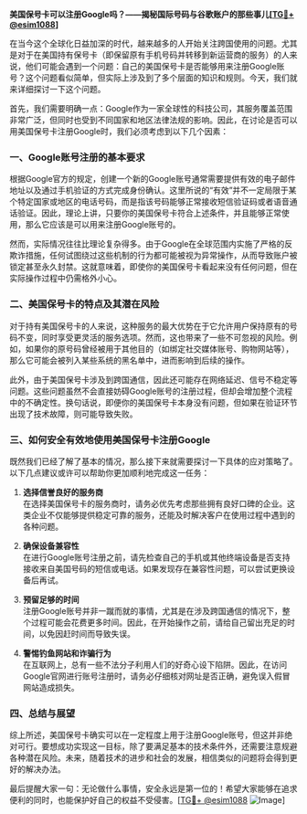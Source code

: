 **美国保号卡可以注册Google吗？——揭秘国际号码与谷歌账户的那些事儿[[TG💪+ @esim1088](https://t.me/s/esim1088)]**

在当今这个全球化日益加深的时代，越来越多的人开始关注跨国使用的问题。尤其是对于在美国持有保号卡（即保留原有手机号码并转移到新运营商的服务）的人来说，他们可能会遇到一个问题：自己的美国保号卡是否能够用来注册Google账号？这个问题看似简单，但实际上涉及到了多个层面的知识和规则。今天，我们就来详细探讨一下这个问题。

首先，我们需要明确一点：Google作为一家全球性的科技公司，其服务覆盖范围非常广泛，但同时也受到不同国家和地区法律法规的影响。因此，在讨论是否可以用美国保号卡注册Google时，我们必须考虑到以下几个因素：

### 一、Google账号注册的基本要求

根据Google官方的规定，创建一个新的Google账号通常需要提供有效的电子邮件地址以及通过手机验证的方式完成身份确认。这里所说的“有效”并不一定局限于某个特定国家或地区的电话号码，而是指该号码能够正常接收短信验证码或者语音通话验证。因此，理论上讲，只要你的美国保号卡符合上述条件，并且能够正常使用，那么它应该是可以用来注册Google账号的。

然而，实际情况往往比理论复杂得多。由于Google在全球范围内实施了严格的反欺诈措施，任何试图绕过这些机制的行为都可能被视为异常操作，从而导致账户被锁定甚至永久封禁。这就意味着，即使你的美国保号卡看起来没有任何问题，但在实际操作过程中仍需格外小心。

### 二、美国保号卡的特点及其潜在风险

对于持有美国保号卡的人来说，这种服务的最大优势在于它允许用户保持原有的号码不变，同时享受更灵活的服务选项。然而，这也带来了一些不可忽视的风险。例如，如果你的原号码曾经被用于其他目的（如绑定社交媒体账号、购物网站等），那么它可能会被列入某些系统的黑名单中，进而影响到后续的操作。

此外，由于美国保号卡涉及到跨国通信，因此还可能存在网络延迟、信号不稳定等问题。这些问题虽然不会直接妨碍Google账号的注册过程，但却会增加整个流程中的不确定性。换句话说，即便你的美国保号卡本身没有问题，但如果在验证环节出现了技术故障，则可能导致失败。

### 三、如何安全有效地使用美国保号卡注册Google

既然我们已经了解了基本的情况，那么接下来就需要探讨一下具体的应对策略了。以下几点建议或许可以帮助你更加顺利地完成这一任务：

1. **选择信誉良好的服务商**  
   在选择美国保号卡的服务商时，请务必优先考虑那些拥有良好口碑的企业。这类企业不仅能够提供稳定可靠的服务，还能及时解决客户在使用过程中遇到的各种问题。

2. **确保设备兼容性**  
   在进行Google账号注册之前，请先检查自己的手机或其他终端设备是否支持接收来自美国号码的短信或电话。如果发现存在兼容性问题，可以尝试更换设备后再试。

3. **预留足够的时间**  
   注册Google账号并非一蹴而就的事情，尤其是在涉及跨国通信的情况下，整个过程可能会花费更多时间。因此，在开始操作之前，请给自己留出充足的时间，以免因赶时间而导致失误。

4. **警惕钓鱼网站和诈骗行为**  
   在互联网上，总有一些不法分子利用人们的好奇心设下陷阱。因此，在访问Google官网进行账号注册时，请务必仔细核对网址是否正确，避免误入假冒网站造成损失。

### 四、总结与展望

综上所述，美国保号卡确实可以在一定程度上用于注册Google账号，但这并非绝对可行。要想成功实现这一目标，除了要满足基本的技术条件外，还需要注意规避各种潜在风险。未来，随着技术的进步和社会的发展，相信类似的问题将会得到更好的解决办法。

最后提醒大家一句：无论做什么事情，安全永远是第一位的！希望大家能够在追求便利的同时，也能保护好自己的权益不受侵害。[[TG💪+ @esim1088](https://t.me/s/esim1088) ![Image](https://i.postimg.cc/4NQfJmqS/Snipaste-2025-05-13-00-14-12.png)]